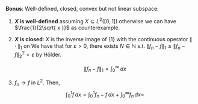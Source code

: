 **Bonus**: Well-defined, closed, convex but not linear subspace:
1. **$X$ is well-defined** assuming $X\subseteq L^2([0,1])$ otherwise we can have $\frac{1}{2\sqrt{ x }}$ as counterexample.
2. **$X$ is closed**: $X$ is the inverse image of $\{ 1 \}$ with the continuous operator $\|\cdot\|_{1}$ on
   We have that for $\varepsilon>0$, there exists $N\in \mathbb{N}$ s.t. $\|f_{n}-f\|_{1}\leq \left\| f_{n}-f \right\|_{2}^2<\varepsilon$ by Hölder. 
   
   
   $$\left\| f_{n}-f \right\|_{1}=\int_{0}^{\infty}  \, dx  $$
3. $f_{n}\to f$ in $L^2$. Then, $$\int_{0}^{1} f \, dx = \int_{0}^{1} f_{n}-f \, dx +\int_{0}^{\infty} f_{n} \, dx =$$